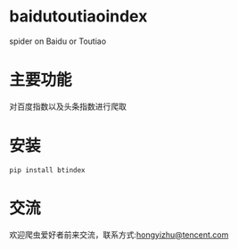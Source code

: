 # baidutoutiaoindex
spider on Baidu or Toutiao
# 主要功能
对百度指数以及头条指数进行爬取
# 安装
`pip install btindex`
# 交流
欢迎爬虫爱好者前来交流，联系方式:hongyizhu@tencent.com
